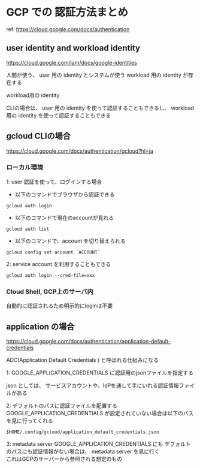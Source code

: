 # GCP での 認証方法まとめ

ref: https://cloud.google.com/docs/authentication

## user identity and workload identity
https://cloud.google.com/iam/docs/google-identities

人間が使う、 user 用の identity とシステムが使う workload 用の identity が存在する

workload用の identity 

CLIの場合は、 user 用の identity を使って認証することもできるし、 workload 用の identity を使って認証することもできる


## gcloud CLIの場合

https://cloud.google.com/docs/authentication/gcloud?hl=ja

### ローカル環境
1: user 認証を使って、ログインする場合
- 以下のコマンドでブラウザから認証できる
```
gcloud auth login
```

- 以下のコマンドで現在のaccountが見れる

```
gcloud auth list
```

- 以下のコマンドで、account を切り替えられる

```
gcloud config set account `ACCOUNT`
```

2: service account を利用することもできる

```
gcloud auth login --cred-file=xxx
```

### Cloud Shell, GCP上のサーバ内
自動的に認証されるため明示的にloginは不要


## application の場合

https://cloud.google.com/docs/authentication/application-default-credentials

ADC(Application Default Credentials ) と呼ばれる仕組みになる

1: GOOGLE_APPLICATION_CREDENTIALS に認証用のjsonファイルを指定する

json としては、 サービスアカウントや、IdPを通して手にいれる認証情報ファイルがある

2: デフォルトのパスに認証ファイルを配置する
GOOGLE_APPLICATION_CREDENTIALS が設定されていない場合は以下のパスを見に行ってくれる
```
$HOME/.config/gcloud/application_default_credentials.json 
```

3: metadata server 
GOOGLE_APPLICATION_CREDENTIALS にも デフォルトのパスにも認証情報がない場合は、 metadata server を見に行く  
これはGCPのサーバーから参照される想定のもの


<!--stackedit_data:
eyJoaXN0b3J5IjpbMTE4MTI1MTA5LC0xMTIyNTk4ODI0LC01OT
AzNDUxMjZdfQ==
-->